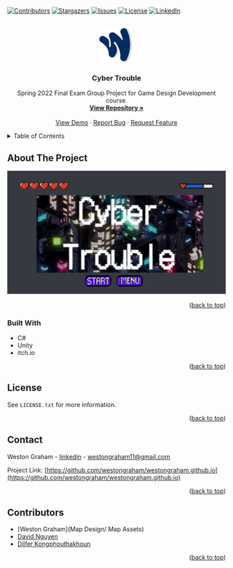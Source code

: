 <div id="top"></div>

[![Contributors][contributors-shield]][contributors-url]
[![Stargazers][stars-shield]][stars-url]
[![Issues][issues-shield]][issues-url]
[![License][license-shield]][license-url]
[![LinkedIn][linkedin-shield]][linkedin-url]



<!-- PROJECT LOGO -->
<br />
<div align="center">
  <a href="https://github.com/westongraham/CyberTrouble">
    <img src="images/Wlogo.png" alt="Logo" width="80" height="80">
  </a>

<h3 align="center">Cyber Trouble</h3>

  <p align="center">
    Spring 2022 Final Exam Group Project for Game Design Development course.
    <br />
    <a href="https://github.com/westongraham/CyberTrouble"><strong>View Repository »</strong></a>
    <br />
    <br />
    <a href="https://westongraham.itch.io/cyber-trouble">View Demo</a>
    ·
    <a href="https://github.com/westongraham/CyberTrouble/issues">Report Bug</a>
    ·
    <a href="https://github.com/westongraham/CyberTrouble/issues">Request Feature</a>
  </p>
</div>



<!-- TABLE OF CONTENTS -->
<details>
  <summary>Table of Contents</summary>
  <ol>
    <li>
      <a href="#about-the-project">About The Project</a>
      <ul>
        <li><a href="#built-with">Built With</a></li>
      </ul>
    </li>
    <li><a href="#license">License</a></li>
    <li><a href="#contact">Contact</a></li>
    <li><a href="#contributors">Contributors</a></li>
  </ol>
</details>



<!-- ABOUT THE PROJECT -->
## About The Project

[![product-screenshot][product-screenshot]](https://westongraham.itch.io/cyber-trouble)

<p align="right">(<a href="#top">back to top</a>)</p>



### Built With

* C#
* Unity
* itch.io


<p align="right">(<a href="#top">back to top</a>)</p>


<!-- LICENSE -->
## License

See `LICENSE.txt` for more information.

<p align="right">(<a href="#top">back to top</a>)</p>



<!-- CONTACT -->
## Contact

Weston Graham - [linkedin](https://www.linkedin.com/in/westongraham/) - westongraham11@gmail.com

Project Link: [https://github.com/westongraham/westongraham.github.io](https://github.com/westongraham/westongraham.github.io)

<p align="right">(<a href="#top">back to top</a>)</p>



<!-- Contributors -->
## Contributors

* [Weston Graham](Map Design/ Map Assets)
* [David Nguyen](Programmer)
* [Dilfer Kongphouthakhoun](Animations/Assets)

<p align="right">(<a href="#top">back to top</a>)</p>



<!-- MARKDOWN LINKS & IMAGES -->
<!-- https://www.markdownguide.org/basic-syntax/#reference-style-links -->
[contributors-shield]: https://img.shields.io/github/contributors/westongraham/CyberTrouble.svg?style=for-the-badge
[contributors-url]: https://github.com/westongraham/CyberTrouble/graphs/contributors
[forks-shield]: https://img.shields.io/github/forks/westongraham/CyberTrouble.svg?style=for-the-badge
[forks-url]: https://github.com/westongraham/CyberTrouble/network/members
[stars-shield]: https://img.shields.io/github/stars/westongraham/CyberTrouble.svg?style=for-the-badge
[stars-url]: https://github.com/westongraham/CyberTrouble/stargazers
[issues-shield]: https://img.shields.io/github/issues/westongraham/CyberTrouble.svg?style=for-the-badge
[issues-url]: https://github.com/westongraham/CyberTrouble/issues
[license-shield]: https://img.shields.io/github/license/westongraham/CyberTrouble?style=for-the-badge
[license-url]: https://github.com/westongraham/CyberTrouble/blob/master/LICENSE.txt
[linkedin-shield]: https://img.shields.io/badge/-LinkedIn-black.svg?style=for-the-badge&logo=linkedin&colorB=555
[linkedin-url]: https://linkedin.com/in/westongraham
[product-screenshot]: images/CyberTroubleImg.png
